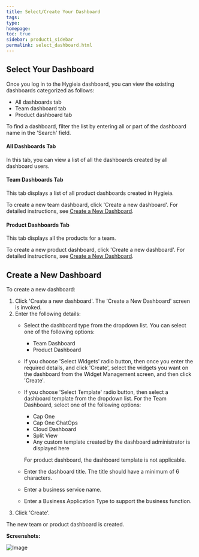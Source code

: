 ```yaml
---
title: Select/Create Your Dashboard
tags: 
type: 
homepage: 
toc: true
sidebar: product1_sidebar
permalink: select_dashboard.html
---
```


## Select Your Dashboard

Once you log in to the Hygieia dashboard, you can view the existing dashboards categorized as follows:
- All dashboards tab
- Team dashboard tab
- Product dashboard tab

To find a dashboard, filter the list by entering all or part of the dashboard name in the 'Search' field.

#### All Dashboards Tab

In this tab, you can view a list of all the dashboards created by all dashboard users.

#### Team Dashboards Tab

This tab displays a list of all product dashboards created in Hygieia.

To create a new team dashboard, click 'Create a new dashboard'. For detailed instructions, see [Create a New Dashboard](#create-a-new-dashboard).

#### Product Dashboards Tab

This tab displays all the products for a team.

To create a new product dashboard, click 'Create a new dashboard'. For detailed instructions, see [Create a New Dashboard](#create-a-new-dashboard).

## Create a New Dashboard

To create a new dashboard:

1. Click 'Create a new dashboard'. The 'Create a New Dashboard' screen is invoked.
2. Enter the following details:
   - Select the dashboard type from the dropdown list. You can select one of the following options:
   
     - Team Dashboard
     - Product Dashboard
	 
   - If you choose 'Select Widgets' radio button, then once you enter the required details, and click 'Create', select the widgets you want on the dashboard from the Widget Management screen, and then click 'Create'.
   - If you choose 'Select Template' radio button, then select a dashboard template from the dropdown list. For the Team Dashboard, select one of the following options:
   
     - Cap One
	 - Cap One ChatOps
	 - Cloud Dashboard
	 - Split View
	 - Any custom template created by the dashboard administrator is displayed here
	 
     For product dashboard, the dashboard template is not applicable.
   - Enter the dashboard title. The title should have a minimum of 6 characters.
   - Enter a business service name.
   - Enter a Business Application Type to support the business function.
3. Click 'Create'. 

The new team or product dashboard is created.

**Screenshots:**

![Image](http://www.capitalone.io/Hygieia/media/images/images/h2-select-dashboard.png)
